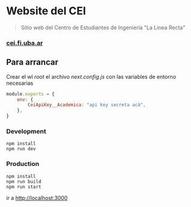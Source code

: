 # Website del CEI

> Sitio web del Centro de Estudiantes de Ingeniería "La Linea Recta"

### [cei.fi.uba.ar](https://cei.fi.uba.ar)

## Para arrancar
Crear el wl *root* el archivo *next.config.js* con las variables de entorno necesarias
```js
module.exports = {
    env: {
        CeiApiKey__Academica: "api key secreta acá",
    },
}
```

### Development
```console
npm install
npm run dev
```

### Production
```console
npm install
npm run build
npm run start
```

ir a [http://localhost:3000](http://localhost:3000)


